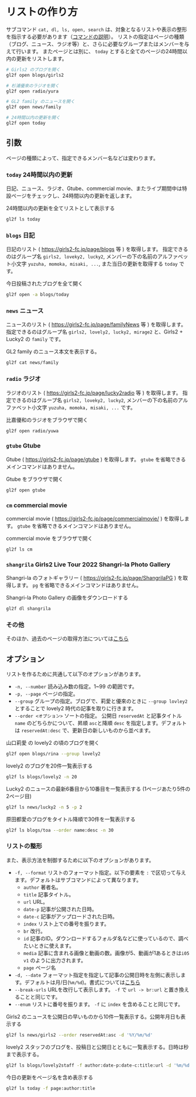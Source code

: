 # リストの作り方

サブコマンド `cat, dl, ls, open, search` は、対象となるリストや表示の整形を指示する必要があります（[コマンドの説明](./commands.md)）。
リストの指定はページの種類（ブログ、ニュース、ラジオ等）と、さらに必要なグループまたはメンバーを与えて行います。
またページとは別に、 `today` とすると全てのページの24時間以内の更新をリストします。

```sh
# Girls2 のブログを開く
gl2f open blogs/girls2

# 杉浦優來のラジオを開く
gl2f open radio/yura

# GL2 family のニュースを開く
gl2f open news/family

# 24時間以内の更新を開く
gl2f open today
```


## 引数

ページの種類によって、指定できるメンバー名などは変わります。


### `today` 24時間以内の更新

日記、ニュース、ラジオ、Gtube、commercial movie、またライブ期間中は特設ページをチェックし、24時間以内の更新を返します。

24時間以内の更新を全てリストとして表示する
```sh
gl2f ls today
```

### `blogs` 日記

日記のリスト ( https://girls2-fc.jp/page/blogs 等 ) を取得します。
指定できるのはグループ名 `girls2, loveky2, lucky2`, メンバーの下の名前のアルファベット小文字 `yuzuha, momoka, misaki, ...`, また当日の更新を取得する `today` です。

今日投稿されたブログを全て開く
```sh
gl2f open -a blogs/today
```

### `news` ニュース

ニュースのリスト ( https://girls2-fc.jp/page/familyNews 等 ) を取得します。
指定できるのはグループ名 `girls2, lovely2, lucky2, mirage2` と、Girls2 + Lucky2 の `family` です。

GL2 family のニュース本文を表示する。
```sh
gl2f cat news/family
```

### `radio` ラジオ

ラジオのリスト ( https://girls2-fc.jp/page/lucky2radio 等 ) を取得します。
指定できるのはグループ名 `girls2, loveky2, lucky2`, メンバーの下の名前のアルファベット小文字 `yuzuha, momoka, misaki, ...` です。

比嘉優和のラジオをブラウザで開く
```sh
gl2f open radio/yuwa
```

### `gtube` Gtube

Gtube ( https://girls2-fc.jp/page/gtube ) を取得します。
`gtube` を省略できるメインコマンドはありません。

Gtube をブラウザで開く
```sh
gl2f open gtube
```


### `cm` commercial movie

commercial movie ( https://girls2-fc.jp/page/commercialmovie/ ) を取得します。
`gtube` を省略できるメインコマンドはありません。

commercial movie をブラウザで開く
```sh
gl2f ls cm
```


### `shangrila` Girls2 Live Tour 2022 Shangri-la Photo Gallery

Shangri-la のフォトギャラリー ( https://girls2-fc.jp/page/ShangrilaPG ) を取得します。
`pg` を省略できるメインコマンドはありません。

Shangri-la Photo Gallery の画像をダウンロードする
```sh
gl2f dl shangrila
```


### その他

そのほか、過去のページの取得方法については[こちら](./other_boards.md)


## オプション

リストを作るために共通して以下のオプションがあります。

* `-n, --number` 読み込み数の指定。1~99 の範囲です。
* `-p, --page` ページの指定。
* `--group` グループの指定。ブログで、莉愛と優來のときに `--group lovley2` とすることで lovely2 時代の記事を取りに行きます。
* `--order <オプション>` ソートの指定。 公開日 `reservedAt` と記事タイトル `name` のどちらかについて、昇順 `asc`と降順 `desc` を指定します。デフォルトは `reservedAt:desc` で、更新日の新しいものから並べます。

山口莉愛 の lovely2 の頃のブログを開く
```sh
gl2f open blogs/rina --group lovely2
```

lovely2 のブログを20件一覧表示する
```sh
gl2f ls blogs/lovely2 -n 20
```

Lucky2 のニュースの最新6番目から10番目を一覧表示する (1ページあたり5件の2ページ目)
```sh
gl2f ls news/lucky2 -n 5 -p 2
```

原田都愛のブログをタイトル降順で30件を一覧表示する
```sh
gl2f ls blogs/toa --order name:desc -n 30
```

### リストの整形

また、表示方法を制御するために以下のオプションがあります。

* `-f, --format` リストのフォーマット指定。以下の要素を `:` で区切って与えます。デフォルトはサブコマンドによって異なります。
	* `author` 著者名。
	* `title` 記事タイトル。
	* `url` URL。
	* `date-p` 記事が公開された日時。
	* `date-c` 記事がアップロードされた日時。
	* `index` リスト上での番号を振ります。
	* `br` 改行。
	* `id` 記事のID。ダウンロードするフォルダ名などに使っているので、調べたいときに使えます。
	* `media` 記事に含まれる画像と動画の数。画像が5、動画が1あるときは`i05 v1` のように出力されます。
	* `page` ページ名
* `-d, --date` フォーマット指定を指定して記事の公開日時を左側に表示します。デフォルトは月/日(`%m/%d`)。書式については[こちら](https://docs.python.org/ja/3/library/datetime.html#strftime-strptime-behavior)
* `--break-urls` URLを改行して表示します。 `-f` で `url -> br:url` と置き換えることと同じです。
* `--enum` リストに番号を振ります。 `-f` に `index` を含めることと同じです。


Girls2 のニュースを公開日の早いものから10件一覧表示する。公開年月日も表示する
```sh
gl2f ls news/girls2 --order reservedAt:asc -d '%Y/%m/%d'
```

lovely2 スタッフのブログを、投稿日と公開日とともに一覧表示する。日時は秒まで表示する。
```sh
gl2f ls blogs/lovely2staff -f author:date-p:date-c:title:url -d '%m/%d %H:%M:%S'
```

今日の更新をページ名を含め表示する
```sh
gl2f ls today -f page:author:title
```
